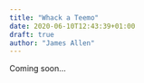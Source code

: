 ```yaml
---
title: "Whack a Teemo"
date: 2020-06-10T12:43:39+01:00
draft: true
author: "James Allen"
---
```


Coming soon...